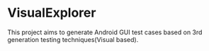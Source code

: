 # VisualExplorer

This project aims to generate Android GUI test cases based on 3rd generation testing techniques(Visual based).